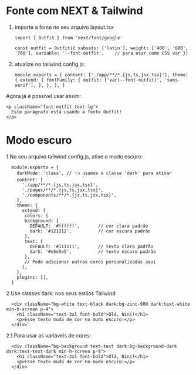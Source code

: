 # Fonte com NEXT & Tailwind

1. importe a fonte no seu arquivo layout.tsx

   `import { Outfit } from 'next/font/google'`
    
    `const outfit = Outfit({
      subsets: ['latin'],
      weight: ['400', '600', '700'],
      variable: '--font-outfit',    // para usar como CSS var
    })`

2. atualize no tailwind.config.js:

    `module.exports = {
    content: ['./app/**/*.{js,ts,jsx,tsx}'],
    theme: {
      extend: {
        fontFamily: {
          outfit: ['var(--font-outfit)', 'sans-serif'],
        },
      },
    },
    }`

Agora já é possível usar assim:

    <p className="font-outfit text-lg">
      Este parágrafo está usando a fonte Outfit!
    </p>

# Modo escuro

1.No seu arquivo tailwind.config.js, ative o modo escuro:

      module.exports = {
        darkMode: 'class', // 👈 usamos a classe 'dark' para ativar
        content: [
          './app/**/*.{js,ts,jsx,tsx}',
          './pages/**/*.{js,ts,jsx,tsx}',
          './components/**/*.{js,ts,jsx,tsx}',
        ],
        theme: {
          extend: {
           colors: {
           background: {
             DEFAULT: '#ffffff',       // cor clara padrão
             dark: '#121212',          // cor escura padrão
           },
           text: {
             DEFAULT: '#111111',       // texto claro padrão
             dark: '#e5e5e5',          // texto escuro padrão
           },
           // Pode adicionar outras cores personalizadas aqui
          },
        },
        plugins: [],
      }

2.Use classes dark: nos seus estilos Tailwind
      
      <div className="bg-white text-black dark:bg-zinc-900 dark:text-white min-h-screen p-4">
        <h1 className="text-3xl font-bold">Olá, Nini!</h1>
        <p>Esse texto muda de cor no modo escuro!</p>
      </div>`
2.1.Para usar as variáveis de cores:

      <div className="bg-background text-text dark:bg-background-dark dark:text-text-dark min-h-screen p-4">
        <h1 className="text-3xl font-bold">Olá, Nini!</h1>
        <p>Esse texto muda de cor no modo escuro!</p>
      </div>






